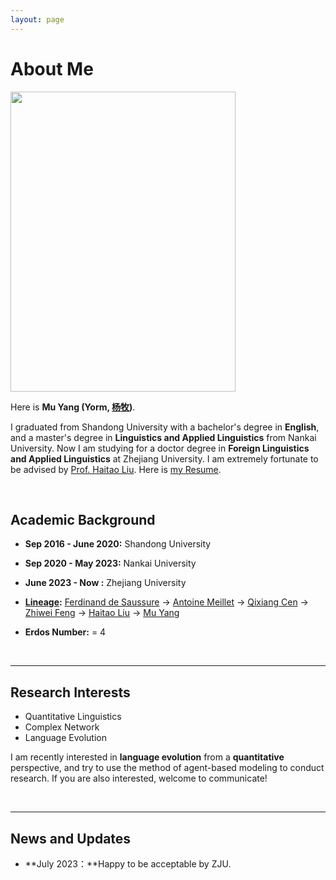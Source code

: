 ```yaml
---
layout: page
---
```


# About Me

<img src="https://yuhuyang.github.io/network.jpg" class="floatpic" width="360" height="480">

Here is **Mu Yang (Yorm, [杨牧](https://yuhuyang.github.io/file/杨牧简历.pdf))**.

I graduated from Shandong University with a bachelor's degree in **English**, and a master's degree in **Linguistics and Applied Linguistics** from Nankai University. Now I am studying for a doctor degree in **Foreign Linguistics and Applied Linguistics** at Zhejiang University. I am extremely fortunate to be advised by [Prof. Haitao Liu](https://person.zju.edu.cn/lht). Here is [my Resume](https://yuhuyang.github.io/file/Resume-MuYang.pdf).

<br>

## Academic Background


- **Sep 2016 - June 2020:** Shandong University 
- **Sep 2020 - May 2023:**  Nankai University
- **June 2023 - Now :**     Zhejiang University

- **[Lineage](https://academictree.org/linguistics/tree.php?pid=750703&fontsize=1&pnodecount=4&cnodecount=2):** [Ferdinand de Saussure](https://zh.wikipedia.org/wiki/%E8%B4%B9%E8%BF%AA%E5%8D%97%C2%B7%E5%BE%B7%C2%B7%E7%B4%A2%E7%BB%AA%E5%B0%94) -> [Antoine Meillet](https://zh.wikipedia.org/wiki/%E5%AE%89%E6%89%98%E4%B8%87%C2%B7%E6%A2%85%E8%80%B6) -> [Qixiang Cen](https://zh.wikipedia.org/wiki/%E5%B2%91%E9%BA%92%E7%A5%A5) -> [Zhiwei Feng](http://lingvikonet17140.w002.vh.cnolnic.org/feng/feng.htm) -> [Haitao Liu](http://www.lingviko.net) -> [Mu Yang](yuhuyang.github.io)
- **Erdos Number:** = 4

<br>

---

## Research Interests

- Quantitative Linguistics 
- Complex Network
- Language Evolution

I am recently interested in **language evolution** from a **quantitative** perspective, and try to use the method of agent-based modeling to conduct research. If you are also interested, welcome to communicate!

<br>

---

## News and Updates

- **July 2023：**Happy to be acceptable by ZJU.

<br>
